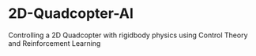 # 2D-Quadcopter-AI
Controlling a 2D Quadcopter with rigidbody physics using Control Theory and Reinforcement Learning
